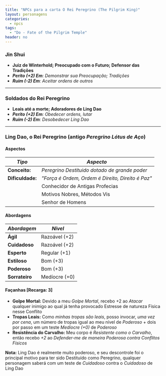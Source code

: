 ```yaml
---
title: "NPCs para a carta O Rei Peregrino (The Pilgrim King)"
layout: personagens
categories:
  - npcs
tags:
  - "Do - Fate of the Pilgrim Temple"
header: no
---
```



### Jin Shui

+ **Juiz de Winterhold; Preocupado com o Futuro; Defensor das Tradições**
+ _**Perito (+2) Em**: Demonstrar sua Preocupação; Tradições_
+ _**Ruim (-2) Em**:  Aceitar ordens de outros_

---

### Soldados do Rei Peregrino

+ **Leais até a morte; Adoradores de Ling Dao**
+ _**Perito (+2) Em**: Obedecer ordens, lutar_
+ _**Ruim (-2) Em**:  Desobedecer Ling Dao_

---

### Ling Dao, o Rei Peregrino (antigo _Peregrino Lótus de Aço_)

#### Aspectos

| ***Tipo*** | ***Aspecto*** |
|-|-|
| **Conceito:** | _Peregrino Destituido dotado de grande poder_ | 
| **Dificuldade:** | _"Força é Ordem, Ordem é Direito, Direito é Paz"_ |
| | Conhecidor de Antigas Profecias |
| | Motivos Nobres, Métodos Vis |
| | Senhor de Homens |

#### Abordagens

| ***Abordagem*** | ***Nível*** |
|-|-|
| **Ágil** | Razoável (+2) |
| **Cuidadoso** | Razoável (+2) |
| **Esperto** | Regular (+1) |
| **Estiloso** | Bom (+3) |
| **Poderoso** | Bom (+3) |
| **Sorrateiro** | Medíocre (+0) |

#### Façanhas [Recarga: 3]

+ **Golpe Mortal:** Devido a meu _Golpe Mortal_, recebo +2 ao _Atacar_ qualquer inimigo ao qual já tenha provocado Estresse de natureza Física nesse Conflito
+ **Tropas Leais:** Como _minhas tropas são leais_, posso invocar, _uma vez por cena_, um número de tropas igual ao meu nível de _Poderoso_ + dois por passo em um teste _Medíocre (+0)_ de _Poderoso_
+ **Resistência do Carvalho:** Meu corpo é _Resistente como o Carvalho_, então recebo _+2_ ao _Defender-me de maneira Poderosa contra Conflitos Físicos_

**Nota:** Ling Dao é realmente muito poderoso, e seu descontrole foi o principal motivo para ter sido Destituído como Peregrino, qualquer personagem saberá com um teste de _Cuidadoso_ contra o _Cuidadoso_ de Ling Dao

